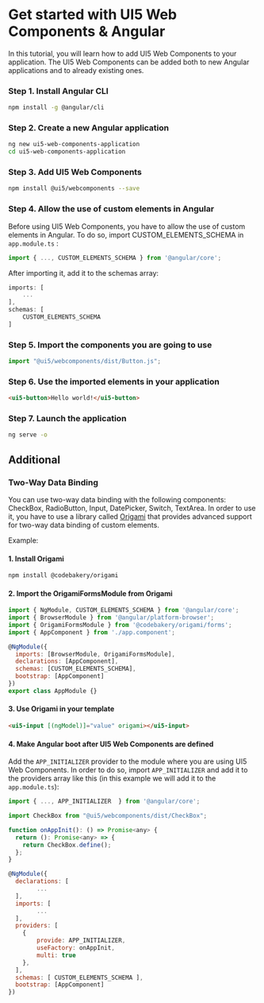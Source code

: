 # Get started with UI5 Web Components & Angular

In this tutorial, you will learn how to add UI5 Web Components to your application. The UI5 Web Components can be added both to new Angular applications and to already existing ones.

### Step 1. Install Angular CLI

```bash
npm install -g @angular/cli
```

### Step 2. Create a new Angular application

```bash
ng new ui5-web-components-application
cd ui5-web-components-application
```

### Step 3. Add UI5 Web Components

```bash
npm install @ui5/webcomponents --save
```

### Step 4. Allow the use of custom elements in Angular

Before using UI5 Web Components, you have to allow the use of custom elements in Angular. To do so, import CUSTOM_ELEMENTS_SCHEMA in ```app.module.ts``` :

```js
import { ..., CUSTOM_ELEMENTS_SCHEMA } from '@angular/core';
```

After importing it, add it to the schemas array:

```js
imports: [
    ...
],
schemas: [
    CUSTOM_ELEMENTS_SCHEMA
]
```

### Step 5. Import the components you are going to use

```js
import "@ui5/webcomponents/dist/Button.js";
```

### Step 6. Use the imported elements in your application

```html
<ui5-button>Hello world!</ui5-button>
```

### Step 7. Launch the application

```bash
ng serve -o
```

## Additional

### Two-Way Data Binding

You can use two-way data binding with the following components: CheckBox, RadioButton, Input, DatePicker, Switch, TextArea.
In order to use it, you have to use a library called [Origami](https://github.com/hotforfeature/origami) that provides advanced support for two-way data binding of custom elements.

Example:

#### 1. Install Origami

```bash
npm install @codebakery/origami
```

#### 2. Import the OrigamiFormsModule from Origami

```js
import { NgModule, CUSTOM_ELEMENTS_SCHEMA } from '@angular/core';
import { BrowserModule } from '@angular/platform-browser';
import { OrigamiFormsModule } from '@codebakery/origami/forms';
import { AppComponent } from './app.component';

@NgModule({
  imports: [BrowserModule, OrigamiFormsModule],
  declarations: [AppComponent],
  schemas: [CUSTOM_ELEMENTS_SCHEMA],
  bootstrap: [AppComponent]
})
export class AppModule {}
```

#### 3. Use Origami in your template

```html
<ui5-input [(ngModel)]="value" origami></ui5-input>
```

#### 4. Make Angular boot after UI5 Web Components are defined

Add the ```APP_INITIALIZER``` provider to the module where you are using UI5 Web Components. In order to do so, import ```APP_INITIALIZER``` and add it to the providers array like this (in this example we will add it to the ```app.module.ts```):
```js
import { ..., APP_INITIALIZER  } from '@angular/core';

import CheckBox from "@ui5/webcomponents/dist/CheckBox";

function onAppInit(): () => Promise<any> {
  return (): Promise<any> => {
    return CheckBox.define();
  };
}

@NgModule({
  declarations: [
        ...
  ],
  imports: [
        ...
  ],
  providers: [
    {
        provide: APP_INITIALIZER,
        useFactory: onAppInit,
        multi: true
    },
  ],
  schemas: [ CUSTOM_ELEMENTS_SCHEMA ],
  bootstrap: [AppComponent]
})
```
